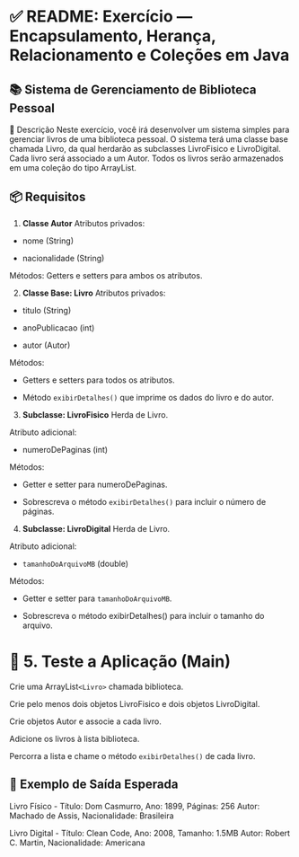  # ✅ README: Exercício — Encapsulamento, Herança, Relacionamento e Coleções em Java

## 📚 Sistema de Gerenciamento de Biblioteca Pessoal

📝 Descrição
Neste exercício, você irá desenvolver um sistema simples para gerenciar livros de uma biblioteca pessoal. O sistema terá uma classe base chamada Livro, da qual herdarão as subclasses LivroFisico e LivroDigital. Cada livro será associado a um Autor. Todos os livros serão armazenados em uma coleção do tipo ArrayList.

## 📦 Requisitos
1. **Classe Autor**
Atributos privados:

 - nome (String)

 - nacionalidade (String)

Métodos:
 Getters e setters para ambos os atributos.

2. **Classe Base: Livro**
Atributos privados:

 - titulo (String)

 - anoPublicacao (int)

 - autor (Autor)

Métodos:

 - Getters e setters para todos os atributos.

 - Método `exibirDetalhes()` que imprime os dados do livro e do autor.

3. **Subclasse: LivroFisico**
Herda de Livro.

Atributo adicional:

 - numeroDePaginas (int)

Métodos:

 - Getter e setter para numeroDePaginas.

 - Sobrescreva o método `exibirDetalhes()` para incluir o número de páginas.

4. **Subclasse: LivroDigital**
Herda de Livro.

Atributo adicional:

 - `tamanhoDoArquivoMB` (double)

Métodos:

 - Getter e setter para `tamanhoDoArquivoMB`.

 - Sobrescreva o método exibirDetalhes() para incluir o tamanho do arquivo.

# 🧪 5. Teste a Aplicação (Main)
Crie uma ArrayList`<Livro>` chamada biblioteca.

Crie pelo menos dois objetos LivroFisico e dois objetos LivroDigital.

Crie objetos Autor e associe a cada livro.

Adicione os livros à lista biblioteca.

Percorra a lista e chame o método `exibirDetalhes()` de cada livro.

## 📌 Exemplo de Saída Esperada

Livro Físico - Título: Dom Casmurro, Ano: 1899, Páginas: 256
Autor: Machado de Assis, Nacionalidade: Brasileira

Livro Digital - Título: Clean Code, Ano: 2008, Tamanho: 1.5MB
Autor: Robert C. Martin, Nacionalidade: Americana

